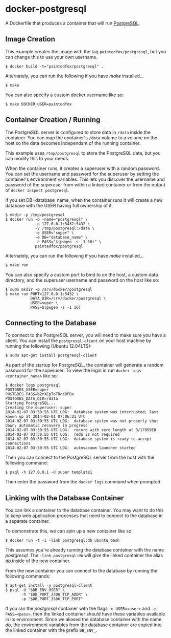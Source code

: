 # docker-postgresql

A Dockerfile that produces a container that will run [PostgreSQL][postgresql].

[postgresql]: http://www.postgresql.org/

## Image Creation

This example creates the image with the tag `paintedfox/postgresql`, but you can
change this to use your own username.

```
$ docker build -t="paintedfox/postgresql" .
```

Alternately, you can run the following if you have *make* installed...

```
$ make
```

You can also specify a custom docker username like so:

```
$ make DOCKER_USER=paintedfox
```

## Container Creation / Running

The PostgreSQL server is configured to store data in `/data` inside the
container.  You can map the container's `/data` volume to a volume on the host
so the data becomes independant of the running container.

This example uses `/tmp/postgresql` to store the PostgreSQL data, but you can
modify this to your needs.

When the container runs, it creates a superuser with a random password.  You
can set the username and password for the superuser by setting the container's
environment variables.  This lets you discover the username and password of the
superuser from within a linked container or from the output of `docker inspect
postgresql`.

If you set DB=database_name, when the container runs it will create a new
database with the USER having full ownership of it.

``` shell
$ mkdir -p /tmp/postgresql
$ docker run -d -name="postgresql" \
             -p 127.0.0.1:5432:5432 \
             -v /tmp/postgresql:/data \
             -e USER="super" \
             -e DB="database_name" \
             -e PASS="$(pwgen -s -1 16)" \
             paintedfox/postgresql
```

Alternately, you can run the following if you have *make* installed...

``` shell
$ make run
```

You can also specify a custom port to bind to on the host, a custom data
directory, and the superuser username and password on the host like so:

``` shell
$ sudo mkdir -p /srv/docker/postgresql
$ make run PORT=127.0.0.1:5432 \
           DATA_DIR=/srv/docker/postgresql \
           USER=super \
           PASS=$(pwgen -s -1 16)
```

## Connecting to the Database

To connect to the PostgreSQL server, you will need to make sure you have
a client.  You can install the `postgresql-client` on your host machine by
running the following (Ubuntu 12.04LTS):

``` shell
$ sudo apt-get install postgresql-client
```

As part of the startup for PostgreSQL, the container will generate a random
password for the superuser.  To view the login in run `docker logs
<container_name>` like so:

``` shell
$ docker logs postgresql
POSTGRES_USER=super
POSTGRES_PASS=b2rXEpToTRoK8PBx
POSTGRES_DATA_DIR=/data
Starting PostgreSQL...
Creating the superuser: super
2014-02-07 03:30:55 UTC LOG:  database system was interrupted; last known up at 2014-02-01 07:06:21 UTC
2014-02-07 03:30:55 UTC LOG:  database system was not properly shut down; automatic recovery in progress
2014-02-07 03:30:55 UTC LOG:  record with zero length at 0/17859E8
2014-02-07 03:30:55 UTC LOG:  redo is not required
2014-02-07 03:30:55 UTC LOG:  database system is ready to accept connections
2014-02-07 03:30:55 UTC LOG:  autovacuum launcher started
```

Then you can connect to the PostgreSQL server from the host with the following
command:

``` shell
$ psql -h 127.0.0.1 -U super template1
```

Then enter the password from the `docker logs` command when prompted.

## Linking with the Database Container

You can link a container to the database container.  You may want to do this to
keep web application processes that need to connect to the database in
a separate container.

To demonstrate this, we can spin up a new container like so:

``` shell
$ docker run -t -i -link postgresql:db ubuntu bash
```

This assumes you're already running the database container with the name
*postgresql*.  The `-link postgresql:db` will give the linked container the
alias *db* inside of the new container.

From the new container you can connect to the database by running the following
commands:

``` shell
$ apt-get install -y postgresql-client
$ psql -U "$DB_ENV_USER" \
       -h "$DB_PORT_3306_TCP_ADDR" \
       -p "$DB_PORT_3306_TCP_PORT"
```

If you ran the *postgresql* container with the flags `-e USER=<user>` and `-e
PASS=<pass>`, then the linked container should have these variables available
in its environment.  Since we aliased the database container with the name
*db*, the environment variables from the database container are copied into the
linked container with the prefix `DB_ENV_`.
